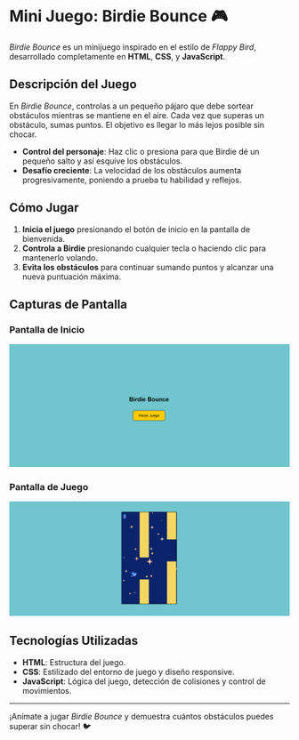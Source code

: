 # Mini Juego: Birdie Bounce 🎮

_Birdie Bounce_ es un minijuego inspirado en el estilo de _Flappy Bird_, desarrollado completamente en **HTML**, **CSS**, y **JavaScript**.

## Descripción del Juego

En _Birdie Bounce_, controlas a un pequeño pájaro que debe sortear obstáculos mientras se mantiene en el aire. Cada vez que superas un obstáculo, sumas puntos. El objetivo es llegar lo más lejos posible sin chocar.

- **Control del personaje**: Haz clic o presiona para que Birdie dé un pequeño salto y así esquive los obstáculos.
- **Desafío creciente**: La velocidad de los obstáculos aumenta progresivamente, poniendo a prueba tu habilidad y reflejos.

## Cómo Jugar

1. **Inicia el juego** presionando el botón de inicio en la pantalla de bienvenida.
2. **Controla a Birdie** presionando cualquier tecla o haciendo clic para mantenerlo volando.
3. **Evita los obstáculos** para continuar sumando puntos y alcanzar una nueva puntuación máxima.

## Capturas de Pantalla

### Pantalla de Inicio

![Pantalla de Inicio](images/inicio.png)

### Pantalla de Juego

![Pantalla de Juego](images/juego.png)

## Tecnologías Utilizadas

- **HTML**: Estructura del juego.
- **CSS**: Estilizado del entorno de juego y diseño responsive.
- **JavaScript**: Lógica del juego, detección de colisiones y control de movimientos.

---

¡Anímate a jugar _Birdie Bounce_ y demuestra cuántos obstáculos puedes superar sin chocar! 🐦

